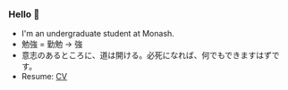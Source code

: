 ### Hello 👋 

- I'm an undergraduate student at Monash. 
- 勉強 = 勤勉 -> 強
- 意志のあるところに、道は開ける。必死になれば、何でもできますはずです。
- Resume: [CV](https://docs.google.com/document/d/1vAhezgdRhm_N9ThBh_5_vg-dfVwM9IPxF0G1ewK1IKw/edit?usp=sharing)
